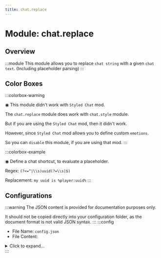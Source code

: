 ```yaml
---
title: chat.replace
---
```



# Module: chat.replace

## Overview
:::module
This module allows you to replace `chat string` with a given `chat text`. (Including placeholder parsing)
:::
## Color Boxes

:::colorbox-warning

◉ This module didn't work with `Styled Chat` mod.

The `chat.replace` module does work with `chat.style` module.

But if you are using the `Styled Chat` mod, then it didn't work.

However, since `Styled Chat` mod allows you to define custom `emotions`.

So you can `disable` this module, if you are using that mod.
:::

:::colorbox-example

◉ Define a chat shortcut, to evaluate a placeholder.

Regex: `(?<=^|\\s)uuid(?=\\s|$)`

Replacement: `my uuid is %player:uuid%`
:::

## Configurations
:::warning
The JSON content is provided for documentation purposes only.

It should not be copied directly into your configuration folder, as the document format is not valid JSON syntax.
:::
:::config
- File Name: `config.json`
- File Content: 
<details>

<summary>Click to expand...</summary>

```json showLineNumbers title="config/fuji/modules/chat/replace/config.json"
{
  /* Define `regex` expression, to replace `chat string`. */
  "replace": {
    "rules": [
      {
        "regex": "(?<=^|\\s)item(?=\\s|$)",
        "replacement": "%fuji:item%"
      },
      {
        "regex": "(?<=^|\\s)inv(?=\\s|$)",
        "replacement": "%fuji:inv%"
      },
      {
        "regex": "(?<=^|\\s)ender(?=\\s|$)",
        "replacement": "%fuji:ender%"
      },
      {
        "regex": "(?<=^|\\s)pos(?=\\s|$)",
        "replacement": "%fuji:pos%"
      },
      {
        "regex": "(?<=^|\\s)uuid(?=\\s|$)",
        "replacement": "<green>My uuid is %player:uuid%</green>"
      }
    ]
  }
}
```
</details>
:::
